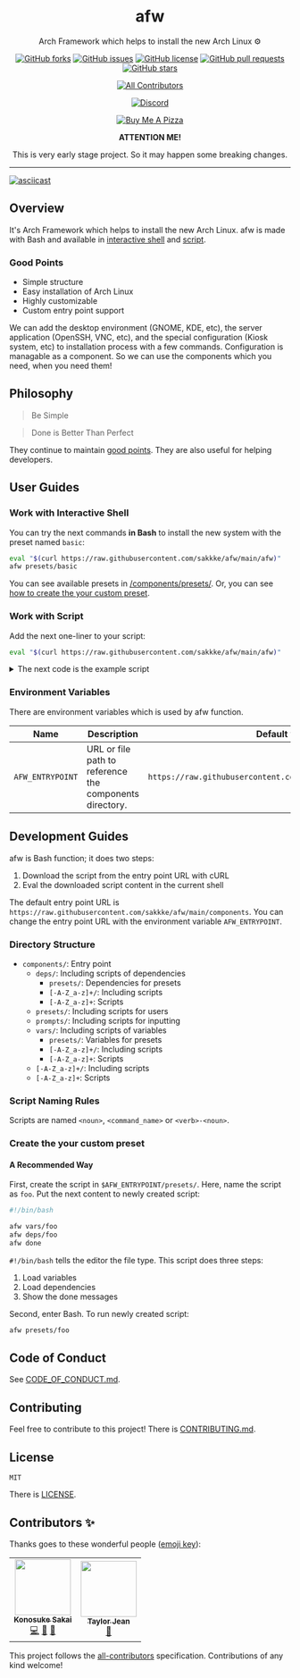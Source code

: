 <div align="center">

# afw

Arch Framework which helps to install the new Arch Linux ⚙️

[![GitHub forks](https://img.shields.io/github/forks/sakkke/afw?style=flat-square)](https://github.com/sakkke/afw/fork)
[![GitHub issues](https://img.shields.io/github/issues/sakkke/afw?style=flat-square)](https://github.com/sakkke/afw/issues)
[![GitHub license](https://img.shields.io/github/license/sakkke/afw?style=flat-square)](https://github.com/sakkke/afw/blob/main/LICENSE)
[![GitHub pull requests](https://img.shields.io/github/issues-pr/sakkke/afw?style=flat-square)](https://github.com/sakkke/afw/pulls)
[![GitHub stars](https://img.shields.io/github/stars/sakkke/afw?style=flat-square)](https://github.com/sakkke/afw/stargazers)

<!-- ALL-CONTRIBUTORS-BADGE:START - Do not remove or modify this section -->
[![All Contributors](https://img.shields.io/badge/all_contributors-2-orange.svg?style=flat-square)](#contributors-)
<!-- ALL-CONTRIBUTORS-BADGE:END -->

[![Discord](https://img.shields.io/discord/1012345440873742436?color=5865F2&label=Discord&logo=discord&logoColor=FFF&style=flat-square)](https://discord.gg/HYKfDBMkyq)

[![Buy Me A Pizza](https://img.shields.io/badge/Buy_Me_A_Pizza-FFDD00?logo=buymeacoffee&logoColor=000&style=flat-square)](https://www.buymeacoffee.com/sakkke)

__ATTENTION ME!__

This is very early stage project.
So it may happen some breaking changes.

</div>

---

[![asciicast](https://asciinema.org/a/517447.svg)](https://asciinema.org/a/517447)

## Overview

It's Arch Framework which helps to install the new Arch Linux.
afw is made with Bash and available in [interactive shell](#work-with-interactive-shell) and [script](#work-with-script).

### Good Points

- Simple structure
- Easy installation of Arch Linux
- Highly customizable
- Custom entry point support

We can add the desktop environment (GNOME, KDE, etc), the server application (OpenSSH, VNC, etc), and the special configuration (Kiosk system, etc) to installation process with a few commands.
Configuration is managable as a component.
So we can use the components which you need, when you need them!

## Philosophy

> Be Simple

> Done is Better Than Perfect

They continue to maintain [good points](#good-points).
They are also useful for helping developers.

## User Guides

### Work with Interactive Shell

You can try the next commands __in Bash__ to install the new system with the preset named `basic`:

```bash
eval "$(curl https://raw.githubusercontent.com/sakkke/afw/main/afw)"
afw presets/basic
```

You can see available presets in [/components/presets/](https://github.com/sakkke/afw/tree/main/components/presets).
Or, you can see [how to create the your custom preset](#create-the-your-custom-preset).

### Work with Script

Add the next one-liner to your script:

```bash
eval "$(curl https://raw.githubusercontent.com/sakkke/afw/main/afw)"
```

<details>
<summary>The next code is the example script</summary>

```bash
#!/bin/bash

eval "$(curl https://raw.githubusercontent.com/sakkke/afw/main/afw)"

# Device header lines
AFW_DEVICE_HEADER_LINES=(
  'label: gpt'
)

# Path to EFI file
AFW_EFI_FILE=/GRUB/grubx64.efi

# File systems
AFW_FILESYSTEMS=(
  fat32
  ext4
)

# Bootloader ID for GRUB
AFW_GRUB_BOOTLOADER_ID=GRUB

# Hostname
AFW_HOSTNAME=afw

# /etc/locale.gen
AFW_LOCALE_GEN=(
  'en_US.UTF-8 UTF-8'
)

# Mountpoints
AFW_MOUNTPOINTS=(
  2:/
  1:/boot
)

# Pacman mirrors
AFW_PACMAN_MIRRORS=(
  'https://geo.mirror.pkgbuild.com/$repo/os/$arch'
)

# Packages for the new system
AFW_PACSTRAP_PACKAGES=(
  base
  efibootmgr
  linux
  linux-firmware
  networkmanager
  grub
)

# Partitions
AFW_PARTS=(
  '1 : size=300MiB, type="EFI System"'
  '2 : type="Linux root (x86-64)"'
)

# Passwords
AFW_PASSWORDS=(
  root:afw
)

# Entrypoint for mount
AFW_ROOT=/mnt

# systemd services
AFW_SYSTEMD_SERVICES=(
  NetworkManager.service
)

# Timezone
AFW_TIMEZONE=UTC

# Users
AFW_USERS=()

# User shells
AFW_USER_SHELLS=()

# /etc/vconsole.conf
AFW_VCONSOLE_CONF=(
  KEYMAP=us
)

# Prompt for device which will be installed on the new system
if [[ -z $AFW_DEVICE ]]; then
  read -p AFW_DEVICE= AFW_DEVICE
fi

afw update-ntp
afw part
afw format
afw mount
afw pacman/update-mirrorlist
afw pacstrap
afw update-fstab
afw update-timezone
afw update-adjtime
afw update-locale_gen
afw update-locale
afw update-vconsole_conf
afw update-hostname
afw update-passwords
afw grub/install
afw grub/install-grub_cfg
afw grub/fix-bootx64_efi
afw systemd/enable-services
afw umount
```

</details>

### Environment Variables

There are environment variables which is used by afw function.

Name | Description | Default value
--- | --- | ---
`AFW_ENTRYPOINT` | URL or file path to reference the components directory. | `https://raw.githubusercontent.com/sakkke/afw/main/components`

## Development Guides

afw is Bash function; it does two steps:

1. Download the script from the entry point URL with cURL
2. Eval the downloaded script content in the current shell

The default entry point URL is `https://raw.githubusercontent.com/sakkke/afw/main/components`.
You can change the entry point URL with the environment variable `AFW_ENTRYPOINT`.

### Directory Structure

- `components/`: Entry point
  - `deps/`: Including scripts of dependencies
    - `presets/`: Dependencies for presets
    - `[-A-Z_a-z]+/`: Including scripts
    - `[-A-Z_a-z]+`: Scripts
  - `presets/`: Including scripts for users
  - `prompts/`: Including scripts for inputting
  - `vars/`: Including scripts of variables
    - `presets/`: Variables for presets
    - `[-A-Z_a-z]+/`: Including scripts
    - `[-A-Z_a-z]+`: Scripts
  - `[-A-Z_a-z]+/`: Including scripts
  - `[-A-Z_a-z]+`: Scripts

### Script Naming Rules

Scripts are named `<noun>`, `<command_name>` or `<verb>-<noun>`.

### Create the your custom preset

#### A Recommended Way

First, create the script in `$AFW_ENTRYPOINT/presets/`.
Here, name the script as `foo`.
Put the next content to newly created script:

```bash
#!/bin/bash

afw vars/foo
afw deps/foo
afw done
```

`#!/bin/bash` tells the editor the file type.
This script does three steps:

1. Load variables
2. Load dependencies
3. Show the done messages

Second, enter Bash.
To run newly created script:

```bash
afw presets/foo
```

## Code of Conduct

See [CODE_OF_CONDUCT.md](./CODE_OF_CONDUCT.md).

## Contributing

Feel free to contribute to this project!
There is [CONTRIBUTING.md](./CONTRIBUTING.md).

## License

`MIT`

There is [LICENSE](./LICENSE).

## Contributors ✨

Thanks goes to these wonderful people ([emoji key](https://allcontributors.org/docs/en/emoji-key)):

<!-- ALL-CONTRIBUTORS-LIST:START - Do not remove or modify this section -->
<!-- prettier-ignore-start -->
<!-- markdownlint-disable -->
<table>
  <tr>
    <td align="center"><a href="https://github.com/sakkke"><img src="https://avatars.githubusercontent.com/u/84666033?v=4?s=100" width="100px;" alt=""/><br /><sub><b>Konosuke Sakai</b></sub></a><br /><a href="https://github.com/sakkke/afw/commits?author=sakkke" title="Code">💻</a> <a href="https://github.com/sakkke/afw/commits?author=sakkke" title="Documentation">📖</a> <a href="#ideas-sakkke" title="Ideas, Planning, & Feedback">🤔</a></td>
    <td align="center"><a href="https://www.linkedin.com/in/taylorjeandev/"><img src="https://avatars.githubusercontent.com/u/98131909?v=4?s=100" width="100px;" alt=""/><br /><sub><b>Taylor Jean</b></sub></a><br /><a href="https://github.com/sakkke/afw/commits?author=taylorjeandev" title="Documentation">📖</a></td>
  </tr>
</table>

<!-- markdownlint-restore -->
<!-- prettier-ignore-end -->

<!-- ALL-CONTRIBUTORS-LIST:END -->

This project follows the [all-contributors](https://github.com/all-contributors/all-contributors) specification. Contributions of any kind welcome!